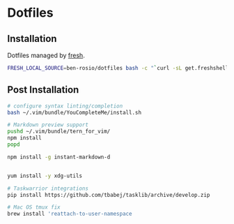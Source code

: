 Dotfiles
========

Installation
------------
Dotfiles managed by [fresh](http://freshshell.com).

```bash
FRESH_LOCAL_SOURCE=ben-rosio/dotfiles bash -c "`curl -sL get.freshshell.com`"
```

Post Installation
-----------------

```bash
# configure syntax linting/completion
bash ~/.vim/bundle/YouCompleteMe/install.sh

# Markdown preview support
pushd ~/.vim/bundle/tern_for_vim/
npm install
popd

npm install -g instant-markdown-d


yum install -y xdg-utils

# Taskwarrior integrations
pip install https://github.com/tbabej/tasklib/archive/develop.zip

# Mac OS tmux fix
brew install 'reattach-to-user-namespace
```
